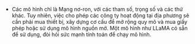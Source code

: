 - Các mô hình chỉ là Mạng nơ-ron, với các tham số, trọng số và các thứ khác. Tuy nhiên, việc cho phép các công ty hoạt động tại địa phương sẽ cần phải mua thiết bị, xây dựng cơ cấu để mở rộng quy mô và mua giấy phép hoặc sử dụng mô hình nguồn mở. Một mô hình như LLaMA có sẵn để sử dụng, đòi hỏi sức mạnh tính toán để chạy mô hình.